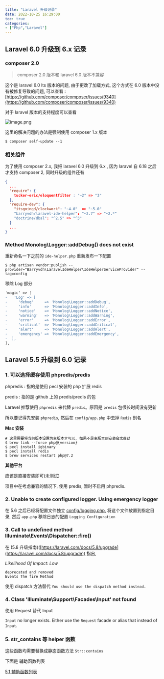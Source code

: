 ```yaml
---
title: "Laravel 升级记录"
date: 2022-10-25 16:29:00
toc: true
categories:
- ["Php","Laravel"]
---
```


## Laravel 6.0 升级到 6.x 记录




### composer 2.0
> composer 2.0 版本和 laravel 6.0 版本不兼容

这个是 laravel 6.0 lts 版本的问题, 由于更改了加载方式, 这个方式在 6.0 版本中没有被修复导致的问题, 可以查看 : [https://github.com/composer/composer/issues/9340](https://github.com/composer/composer/issues/9340)

对于 laravel 版本的支持程度可以查看

![image.png](https://file.wulicode.com/yuque/202210/26/15/2012UOTsUYCG.png?x-oss-process=image/resize,h_355)

这里的解决问题的办法是强制使用 composer 1.x 版本
```
$ composer self-update --1
```

### 相关组件
为了使用 composer 2.x, 我把 laravel 6.0 升级到 6.x , 因为 laravel 自 6.18 之后才支持 composer 2, 同时升级的组件还有
```json
{
  ...
  "require": {
    tucker-eric/eloquentfilter : "~2" => "3"
  },
  "require-dev": {
    "itsgoingd/clockwork": "~4.0"  => "~5.0"
    "barryvdh/laravel-ide-helper": "~2.7" => "~2.*"
    "doctrine/dbal": "^2.5" => "^3"
  }
  ...
}
```

### Method Monolog\Logger::addDebug() does not exist
重新命名一下之前的 `ide-helper.php` 重新发布一下配置
```
$ php artisan vendor:publish --provider="Barryvdh\LaravelIdeHelper\IdeHelperServiceProvider" --tag=config
```
移除 Log 部分
```diff
'magic' => [
-   'Log' => [
-     'debug'     => 'Monolog\Logger::addDebug',
-     'info'      => 'Monolog\Logger::addInfo',
-     'notice'    => 'Monolog\Logger::addNotice',
-     'warning'   => 'Monolog\Logger::addWarning',
-     'error'     => 'Monolog\Logger::addError',
-     'critical'  => 'Monolog\Logger::addCritical',
-     'alert'     => 'Monolog\Logger::addAlert',
-     'emergency' => 'Monolog\Logger::addEmergency',
-  ],
],
```

## Laravel 5.5 升级到 6.0 记录

### 1. 可以选择缓存使用 phpredis/predis
phpredis : 指的是使用 pecl 安装的 php 扩展 redis

predis   : 指的是 github 上的 predis/predis 的包

Laravel 推荐使用 `phpredis` 来代替 `predis`。原因是 `predis` 包很长时间没有更新

所以要记得先安装 `phpredis`, 然后在 `config/app.php` 中去掉 `Redis` 别名

**Mac 安装**
```shell
# 这里需要将当前版本设置为主版本才可以, 如果不是主版本则安装会太费劲
$ brew link --force php@{version}
$ pecl install igbinary
$ pecl install redis
$ brew services restart php@7.2
```
**其他平台**

应该是直接安装即可(未测试)

项目中在考虑兼容的情况下, 使用 predis, 暂时不启用 phpredis.

### 2. Unable to create configured logger. Using emergency logger
在 5.6 之后已经将配置文件独立 [config/logging.php](https://github.com/laravel/laravel/blob/master/config/logging.php), 将这个文件放置到指定目录, 然后 `app.php` 移除日志的配置 `Logging Configuration`

### 3. Call to undefined method Illuminate\Events\Dispatcher::fire()
在 (5.8 升级指南)([https://laravel.com/docs/5.8/upgrade](https://laravel.com/docs/5.8/upgrade)) 指出,

_Likelihood Of Impact: Low_
```
deprecated and removed
Events The fire Method
```
使用 dispatch 方法替代 `You should use the dispatch method instead.`

### 4. Class 'Illuminate\Support\Facades\Input' not found
使用 Request 替代 Input

`Input` no longer exists. Either use the `Request` facade or alias that instead of `Input`.

### 5. str_contains 等 helper 函数
这些函数均需要替换成静态函数方法 `Str::contains`

下面是 辅助函数列表

[5.1 辅助函数列表](https://learnku.com/docs/laravel/5.1/helpers/1068)

